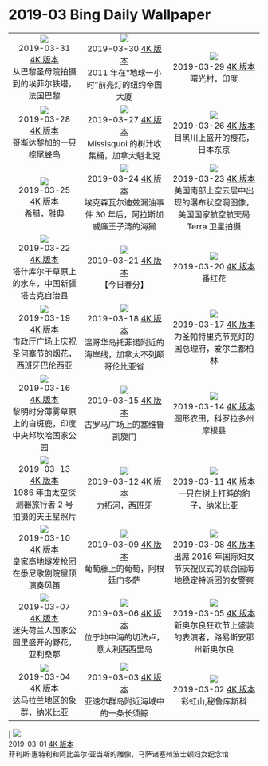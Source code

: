 # 2019-03 Bing Daily Wallpaper

|                                                                                                                                                                                                                                                                                                                                                    |                                                                                                                                                                                                                                                                                                                                              |                                                                                                                                                                                                                                                                                                                                                                       |
| :------------------------------------------------------------------------------------------------------------------------------------------------------------------------------------------------------------------------------------------------------------------------------------------------------------------------------------------------: | :------------------------------------------------------------------------------------------------------------------------------------------------------------------------------------------------------------------------------------------------------------------------------------------------------------------------------------------: | :-------------------------------------------------------------------------------------------------------------------------------------------------------------------------------------------------------------------------------------------------------------------------------------------------------------------------------------------------------------------: |
|            ![](https://cn.bing.com/th?id=OHR.EiffelBelow_ZH-CN5149009072_1920x1080.jpg&rf=LaDigue_UHD.jpg&pid=hp&w=480&h=270&rs=1&c=4)<br> 2019-03-31 [4K 版本](https://cn.bing.com/th?id=OHR.EiffelBelow_ZH-CN5149009072_1920x1080.jpg&rf=LaDigue_UHD.jpg&pid=hp&w=3840&h=2160&rs=1&c=4) <br> 从巴黎圣母院拍摄到的埃菲尔铁塔，法国巴黎            |       ![](https://cn.bing.com/th?id=OHR.EarthHourNYC_ZH-CN5111448023_1920x1080.jpg&rf=LaDigue_UHD.jpg&pid=hp&w=480&h=270&rs=1&c=4)<br> 2019-03-30 [4K 版本](https://cn.bing.com/th?id=OHR.EarthHourNYC_ZH-CN5111448023_1920x1080.jpg&rf=LaDigue_UHD.jpg&pid=hp&w=3840&h=2160&rs=1&c=4) <br> 2011 年在“地球一小时”前亮灯的纽约帝国大厦        |                                ![](https://cn.bing.com/th?id=OHR.AurovilleIndia_ZH-CN4983141175_1920x1080.jpg&rf=LaDigue_UHD.jpg&pid=hp&w=480&h=270&rs=1&c=4)<br> 2019-03-29 [4K 版本](https://cn.bing.com/th?id=OHR.AurovilleIndia_ZH-CN4983141175_1920x1080.jpg&rf=LaDigue_UHD.jpg&pid=hp&w=3840&h=2160&rs=1&c=4) <br> 曙光村，印度                                 |
|                   ![](https://cn.bing.com/th?id=OHR.RufousTailed_ZH-CN1593368869_1920x1080.jpg&rf=LaDigue_UHD.jpg&pid=hp&w=480&h=270&rs=1&c=4)<br> 2019-03-28 [4K 版本](https://cn.bing.com/th?id=OHR.RufousTailed_ZH-CN1593368869_1920x1080.jpg&rf=LaDigue_UHD.jpg&pid=hp&w=3840&h=2160&rs=1&c=4) <br> 哥斯达黎加的一只棕尾蜂鸟                   |           ![](https://cn.bing.com/th?id=OHR.SapBuckets_ZH-CN1480198637_1920x1080.jpg&rf=LaDigue_UHD.jpg&pid=hp&w=480&h=270&rs=1&c=4)<br> 2019-03-27 [4K 版本](https://cn.bing.com/th?id=OHR.SapBuckets_ZH-CN1480198637_1920x1080.jpg&rf=LaDigue_UHD.jpg&pid=hp&w=3840&h=2160&rs=1&c=4) <br> Missisquoi 的树汁收集桶，加拿大魁北克            |                             ![](https://cn.bing.com/th?id=OHR.SakuraFes_ZH-CN1341601988_1920x1080.jpg&rf=LaDigue_UHD.jpg&pid=hp&w=480&h=270&rs=1&c=4)<br> 2019-03-26 [4K 版本](https://cn.bing.com/th?id=OHR.SakuraFes_ZH-CN1341601988_1920x1080.jpg&rf=LaDigue_UHD.jpg&pid=hp&w=3840&h=2160&rs=1&c=4) <br> 目黑川上盛开的樱花，日本东京                              |
|                           ![](https://cn.bing.com/th?id=OHR.AthensNight_ZH-CN1280970241_1920x1080.jpg&rf=LaDigue_UHD.jpg&pid=hp&w=480&h=270&rs=1&c=4)<br> 2019-03-25 [4K 版本](https://cn.bing.com/th?id=OHR.AthensNight_ZH-CN1280970241_1920x1080.jpg&rf=LaDigue_UHD.jpg&pid=hp&w=3840&h=2160&rs=1&c=4) <br> 希腊，雅典                           | ![](https://cn.bing.com/th?id=OHR.PWSRecovery_ZH-CN1234475074_1920x1080.jpg&rf=LaDigue_UHD.jpg&pid=hp&w=480&h=270&rs=1&c=4)<br> 2019-03-24 [4K 版本](https://cn.bing.com/th?id=OHR.PWSRecovery_ZH-CN1234475074_1920x1080.jpg&rf=LaDigue_UHD.jpg&pid=hp&w=3840&h=2160&rs=1&c=4) <br> 埃克森瓦尔迪兹漏油事件 30 年后，阿拉斯加威廉王子湾的海獭 | ![](https://cn.bing.com/th?id=OHR.HolePunchClouds_ZH-CN1184083504_1920x1080.jpg&rf=LaDigue_UHD.jpg&pid=hp&w=480&h=270&rs=1&c=4)<br> 2019-03-23 [4K 版本](https://cn.bing.com/th?id=OHR.HolePunchClouds_ZH-CN1184083504_1920x1080.jpg&rf=LaDigue_UHD.jpg&pid=hp&w=3840&h=2160&rs=1&c=4) <br> 美国南部上空云层中出现的瀑布状空洞图像，美国国家航空航天局 Terra 卫星拍摄 |
| ![](https://cn.bing.com/th?id=OHR.TashkurganGrasslands_ZH-CN1141881683_1920x1080.jpg&rf=LaDigue_UHD.jpg&pid=hp&w=480&h=270&rs=1&c=4)<br> 2019-03-22 [4K 版本](https://cn.bing.com/th?id=OHR.TashkurganGrasslands_ZH-CN1141881683_1920x1080.jpg&rf=LaDigue_UHD.jpg&pid=hp&w=3840&h=2160&rs=1&c=4) <br> 塔什库尔干草原上的水车，中国新疆塔吉克自治县 |                     ![](https://cn.bing.com/th?id=OHR.springequinox_ZH-CN1099430476_1920x1080.jpg&rf=LaDigue_UHD.jpg&pid=hp&w=480&h=270&rs=1&c=4)<br> 2019-03-21 [4K 版本](https://cn.bing.com/th?id=OHR.springequinox_ZH-CN1099430476_1920x1080.jpg&rf=LaDigue_UHD.jpg&pid=hp&w=3840&h=2160&rs=1&c=4) <br> 【今日春分】                     |                                     ![](https://cn.bing.com/th?id=OHR.EarlyBloomer_ZH-CN1044452089_1920x1080.jpg&rf=LaDigue_UHD.jpg&pid=hp&w=480&h=270&rs=1&c=4)<br> 2019-03-20 [4K 版本](https://cn.bing.com/th?id=OHR.EarlyBloomer_ZH-CN1044452089_1920x1080.jpg&rf=LaDigue_UHD.jpg&pid=hp&w=3840&h=2160&rs=1&c=4) <br> 番红花                                      |
|       ![](https://cn.bing.com/th?id=OHR.FallasBonfire_ZH-CN0990476822_1920x1080.jpg&rf=LaDigue_UHD.jpg&pid=hp&w=480&h=270&rs=1&c=4)<br> 2019-03-19 [4K 版本](https://cn.bing.com/th?id=OHR.FallasBonfire_ZH-CN0990476822_1920x1080.jpg&rf=LaDigue_UHD.jpg&pid=hp&w=3840&h=2160&rs=1&c=4) <br> 市政厅广场上庆祝圣何塞节的烟花，西班牙巴伦西亚       |    ![](https://cn.bing.com/th?id=OHR.TofinoCoast_ZH-CN0950198582_1920x1080.jpg&rf=LaDigue_UHD.jpg&pid=hp&w=480&h=270&rs=1&c=4)<br> 2019-03-18 [4K 版本](https://cn.bing.com/th?id=OHR.TofinoCoast_ZH-CN0950198582_1920x1080.jpg&rf=LaDigue_UHD.jpg&pid=hp&w=3840&h=2160&rs=1&c=4) <br> 温哥华岛托菲诺附近的海岸线，加拿大不列颠哥伦比亚省    |                  ![](https://cn.bing.com/th?id=OHR.TaoiseachDept_ZH-CN0902989482_1920x1080.jpg&rf=LaDigue_UHD.jpg&pid=hp&w=480&h=270&rs=1&c=4)<br> 2019-03-17 [4K 版本](https://cn.bing.com/th?id=OHR.TaoiseachDept_ZH-CN0902989482_1920x1080.jpg&rf=LaDigue_UHD.jpg&pid=hp&w=3840&h=2160&rs=1&c=4) <br> 为圣帕特里克节亮灯的国总理府，爱尔兰都柏林                   |
|        ![](https://cn.bing.com/th?id=OHR.ChitalDawn_ZH-CN0851079165_1920x1080.jpg&rf=LaDigue_UHD.jpg&pid=hp&w=480&h=270&rs=1&c=4)<br> 2019-03-16 [4K 版本](https://cn.bing.com/th?id=OHR.ChitalDawn_ZH-CN0851079165_1920x1080.jpg&rf=LaDigue_UHD.jpg&pid=hp&w=3840&h=2160&rs=1&c=4) <br> 黎明时分薄雾草原上的白斑鹿，印度中央邦坎哈国家公园        |           ![](https://cn.bing.com/th?id=OHR.SeptimiusSeverus_ZH-CN0799811992_1920x1080.jpg&rf=LaDigue_UHD.jpg&pid=hp&w=480&h=270&rs=1&c=4)<br> 2019-03-15 [4K 版本](https://cn.bing.com/th?id=OHR.SeptimiusSeverus_ZH-CN0799811992_1920x1080.jpg&rf=LaDigue_UHD.jpg&pid=hp&w=3840&h=2160&rs=1&c=4) <br> 古罗马广场上的塞维鲁凯旋门           |                         ![](https://cn.bing.com/th?id=OHR.AgriculturalPi_ZH-CN9754138523_1920x1080.jpg&rf=LaDigue_UHD.jpg&pid=hp&w=480&h=270&rs=1&c=4)<br> 2019-03-14 [4K 版本](https://cn.bing.com/th?id=OHR.AgriculturalPi_ZH-CN9754138523_1920x1080.jpg&rf=LaDigue_UHD.jpg&pid=hp&w=3840&h=2160&rs=1&c=4) <br> 圆形农田，科罗拉多州摩根县                          |
|              ![](https://cn.bing.com/th?id=OHR.Uranus_ZH-CN9689723562_1920x1080.jpg&rf=LaDigue_UHD.jpg&pid=hp&w=480&h=270&rs=1&c=4)<br> 2019-03-13 [4K 版本](https://cn.bing.com/th?id=OHR.Uranus_ZH-CN9689723562_1920x1080.jpg&rf=LaDigue_UHD.jpg&pid=hp&w=3840&h=2160&rs=1&c=4) <br> 1986 年由太空探测器旅行者 2 号拍摄的天王星照片              |                    ![](https://cn.bing.com/th?id=OHR.SpainRioTinto_ZH-CN9632593185_1920x1080.jpg&rf=LaDigue_UHD.jpg&pid=hp&w=480&h=270&rs=1&c=4)<br> 2019-03-12 [4K 版本](https://cn.bing.com/th?id=OHR.SpainRioTinto_ZH-CN9632593185_1920x1080.jpg&rf=LaDigue_UHD.jpg&pid=hp&w=3840&h=2160&rs=1&c=4) <br> 力拓河，西班牙                    |                       ![](https://cn.bing.com/th?id=OHR.LeopardNamibia_ZH-CN9585068449_1920x1080.jpg&rf=LaDigue_UHD.jpg&pid=hp&w=480&h=270&rs=1&c=4)<br> 2019-03-11 [4K 版本](https://cn.bing.com/th?id=OHR.LeopardNamibia_ZH-CN9585068449_1920x1080.jpg&rf=LaDigue_UHD.jpg&pid=hp&w=3840&h=2160&rs=1&c=4) <br> 一只在树上打盹的豹子，纳米比亚                        |
|           ![](https://cn.bing.com/th?id=OHR.BagpipeOpera_ZH-CN9506207351_1920x1080.jpg&rf=LaDigue_UHD.jpg&pid=hp&w=480&h=270&rs=1&c=4)<br> 2019-03-10 [4K 版本](https://cn.bing.com/th?id=OHR.BagpipeOpera_ZH-CN9506207351_1920x1080.jpg&rf=LaDigue_UHD.jpg&pid=hp&w=3840&h=2160&rs=1&c=4) <br> 皇家高地燧发枪团在悉尼歌剧院屋顶演奏风笛           |              ![](https://cn.bing.com/th?id=OHR.GrapeHarvest_ZH-CN9372743517_1920x1080.jpg&rf=LaDigue_UHD.jpg&pid=hp&w=480&h=270&rs=1&c=4)<br> 2019-03-09 [4K 版本](https://cn.bing.com/th?id=OHR.GrapeHarvest_ZH-CN9372743517_1920x1080.jpg&rf=LaDigue_UHD.jpg&pid=hp&w=3840&h=2160&rs=1&c=4) <br> 葡萄藤上的葡萄，阿根廷门多萨              |           ![](https://cn.bing.com/th?id=OHR.Policewomen_ZH-CN9260416327_1920x1080.jpg&rf=LaDigue_UHD.jpg&pid=hp&w=480&h=270&rs=1&c=4)<br> 2019-03-08 [4K 版本](https://cn.bing.com/th?id=OHR.Policewomen_ZH-CN9260416327_1920x1080.jpg&rf=LaDigue_UHD.jpg&pid=hp&w=3840&h=2160&rs=1&c=4) <br> 出席 2016 年国际妇女节庆祝仪式的联合国海地稳定特派团的女警察            |
|       ![](https://cn.bing.com/th?id=OHR.BrittlebushBloom_ZH-CN9198170508_1920x1080.jpg&rf=LaDigue_UHD.jpg&pid=hp&w=480&h=270&rs=1&c=4)<br> 2019-03-07 [4K 版本](https://cn.bing.com/th?id=OHR.BrittlebushBloom_ZH-CN9198170508_1920x1080.jpg&rf=LaDigue_UHD.jpg&pid=hp&w=3840&h=2160&rs=1&c=4) <br> 迷失荷兰人国家公园里盛开的野花，亚利桑那       |                 ![](https://cn.bing.com/th?id=OHR.Cefalu_ZH-CN9108906653_1920x1080.jpg&rf=LaDigue_UHD.jpg&pid=hp&w=480&h=270&rs=1&c=4)<br> 2019-03-06 [4K 版本](https://cn.bing.com/th?id=OHR.Cefalu_ZH-CN9108906653_1920x1080.jpg&rf=LaDigue_UHD.jpg&pid=hp&w=3840&h=2160&rs=1&c=4) <br> 位于地中海的切法卢，意大利西西里岛                 |           ![](https://cn.bing.com/th?id=OHR.MardiGrasIndians_ZH-CN9075989964_1920x1080.jpg&rf=LaDigue_UHD.jpg&pid=hp&w=480&h=270&rs=1&c=4)<br> 2019-03-05 [4K 版本](https://cn.bing.com/th?id=OHR.MardiGrasIndians_ZH-CN9075989964_1920x1080.jpg&rf=LaDigue_UHD.jpg&pid=hp&w=3840&h=2160&rs=1&c=4) <br> 新奥尔良狂欢节上盛装的表演者，路易斯安那州新奥尔良            |
|                ![](https://cn.bing.com/th?id=OHR.ElephantMarch_ZH-CN8771717837_1920x1080.jpg&rf=LaDigue_UHD.jpg&pid=hp&w=480&h=270&rs=1&c=4)<br> 2019-03-04 [4K 版本](https://cn.bing.com/th?id=OHR.ElephantMarch_ZH-CN8771717837_1920x1080.jpg&rf=LaDigue_UHD.jpg&pid=hp&w=3840&h=2160&rs=1&c=4) <br> 达马拉兰地区的象群，纳米比亚                |                ![](https://cn.bing.com/th?id=OHR.FinWhale_ZH-CN9010064973_1920x1080.jpg&rf=LaDigue_UHD.jpg&pid=hp&w=480&h=270&rs=1&c=4)<br> 2019-03-03 [4K 版本](https://cn.bing.com/th?id=OHR.FinWhale_ZH-CN9010064973_1920x1080.jpg&rf=LaDigue_UHD.jpg&pid=hp&w=3840&h=2160&rs=1&c=4) <br> 亚速尔群岛附近海域中的一条长须鲸                |                           ![](https://cn.bing.com/th?id=OHR.VinicuncaMountain_ZH-CN8884315159_1920x1080.jpg&rf=LaDigue_UHD.jpg&pid=hp&w=480&h=270&rs=1&c=4)<br> 2019-03-02 [4K 版本](https://cn.bing.com/th?id=OHR.VinicuncaMountain_ZH-CN8884315159_1920x1080.jpg&rf=LaDigue_UHD.jpg&pid=hp&w=3840&h=2160&rs=1&c=4) <br> 彩虹山,秘鲁库斯科                           |

| ![](https://cn.bing.com/th?id=OHR.PhillisWheatley_ZH-CN8917971934_1920x1080.jpg&rf=LaDigue_UHD.jpg&pid=hp&w=480&h=270&rs=1&c=4)<br> 2019-03-01 [4K 版本](https://cn.bing.com/th?id=OHR.PhillisWheatley_ZH-CN8917971934_1920x1080.jpg&rf=LaDigue_UHD.jpg&pid=hp&w=3840&h=2160&rs=1&c=4) <br> 菲利斯·惠特利和阿比盖尔·亚当斯的雕像，马萨诸塞州波士顿妇女纪念馆

